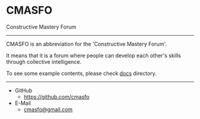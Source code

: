 
# CMASFO

Constructive Mastery Forum

---

CMASFO is an abbreviation for the 'Constructive Mastery Forum'.

It means that it is a forum where people can develop each other's skills through collective intelligence.

To see some example contents, please check [docs](docs/README.md) directory.

---

- GitHub
	- https://github.com/cmasfo
- E-Mail
	- cmasfo@gmail.com
